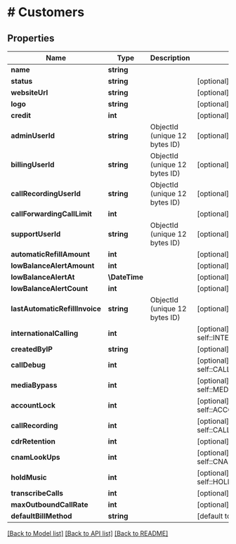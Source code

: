 # # Customers

## Properties

Name | Type | Description | Notes
------------ | ------------- | ------------- | -------------
**name** | **string** |  |
**status** | **string** |  | [optional] [default to 'active']
**websiteUrl** | **string** |  | [optional]
**logo** | **string** |  | [optional]
**credit** | **int** |  | [optional] [default to 0]
**adminUserId** | **string** | ObjectId (unique 12 bytes ID) | [optional]
**billingUserId** | **string** | ObjectId (unique 12 bytes ID) | [optional]
**callRecordingUserId** | **string** | ObjectId (unique 12 bytes ID) | [optional]
**callForwardingCallLimit** | **int** |  | [optional] [default to 10]
**supportUserId** | **string** | ObjectId (unique 12 bytes ID) | [optional]
**automaticRefillAmount** | **int** |  | [optional] [default to 0]
**lowBalanceAlertAmount** | **int** |  | [optional] [default to 0]
**lowBalanceAlertAt** | **\DateTime** |  | [optional]
**lowBalanceAlertCount** | **int** |  | [optional] [default to 0]
**lastAutomaticRefillInvoice** | **string** | ObjectId (unique 12 bytes ID) | [optional]
**internationalCalling** | **int** |  | [optional] [default to self::INTERNATIONAL_CALLING_0]
**createdByIP** | **string** |  | [optional]
**callDebug** | **int** |  | [optional] [default to self::CALL_DEBUG_0]
**mediaBypass** | **int** |  | [optional] [default to self::MEDIA_BYPASS_0]
**accountLock** | **int** |  | [optional] [default to self::ACCOUNT_LOCK_1]
**callRecording** | **int** |  | [optional] [default to self::CALL_RECORDING_0]
**cdrRetention** | **int** |  | [optional] [default to 12]
**cnamLookUps** | **int** |  | [optional] [default to self::CNAM_LOOK_UPS_0]
**holdMusic** | **int** |  | [optional] [default to self::HOLD_MUSIC_0]
**transcribeCalls** | **int** |  | [optional]
**maxOutboundCallRate** | **int** |  | [optional] [default to 1]
**defaultBillMethod** | **string** |  | [default to 'credit']

[[Back to Model list]](../../README.md#models) [[Back to API list]](../../README.md#endpoints) [[Back to README]](../../README.md)
